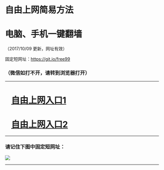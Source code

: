 ﻿# 自由上网简易方法

# 电脑、手机一键翻墙

（2017/10/09 更新，网址有效）

固定短网址：https://git.io/free99

### （微信如打不开，请转到浏览器打开）


***





# &nbsp;&nbsp; <a href="http://ft1334413754.fwq-tz-1001.info/fwqtz01.html?t=100900125747 " target="_blank">自由上网入口1</a>
# &nbsp;&nbsp; <a href="http://ft1167318069.fwq-tz-1002.info/fwqtz02.html?t=100900132414 " target="_blank">自由上网入口2</a>
***

### 请记住下图中固定短网址：

<img src="https://s3-us-west-2.amazonaws.com/fwq-1001/yjfq-20170905okok.png" /> 


***

